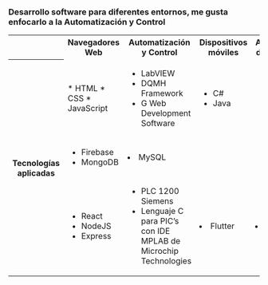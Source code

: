 ### Desarrollo software para diferentes entornos, me gusta enfocarlo a la Automatización y Control



<table>
  <tr>
    <th></th>
    <th>Navegadores Web</td>
    <th>Automatización y Control</td>
    <th>Dispositivos móviles</td>
    <th>Aplicaciones de Escritorio</td>
  </tr>
  <tr>
    <th rowspan="3">Tecnologías aplicadas</td>
    <td>  * HTML * CSS * JavaScript  </td>
    <td>  <ul>  <li>LabVIEW</li><li>DQMH Framework</li><li>G Web Development Software</li>  </ul>  </td>
    <td colspan="2">  <ul>  <li>C#</li><li>Java</li>  </ul>  </td>
  </tr>
  <tr>
    <td>  <ul>  <li>Firebase</li><li>MongoDB</li>  </ul>  </td>
    <td colspan="3">  <li>MySQL</li>  </td>
  </tr>
  <tr>
    <td>  <ul>  <li>React</li><li>NodeJS</li><li>Express</li>  </ul>  </td>
    <td>  
      <ul>
        <li>PLC 1200 Siemens</li>
        <li>Lenguaje C para PIC’s con IDE MPLAB de Microchip Technologies</li>
      </ul>
    </td>
    <td>  <li>Flutter</li>  </td>
    <td>  <li>C++</li>  </td>
  </tr>
</table>
